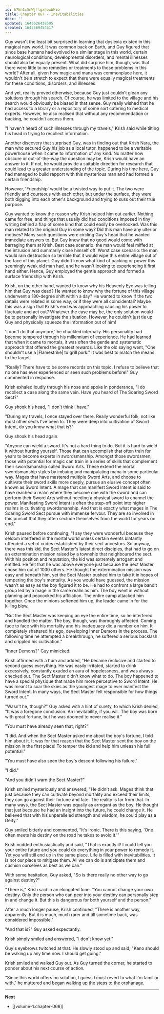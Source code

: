 ```yaml
---
id: h7Nn1c5nWjflgxhowWHio
title: Chapter 067 - Inevitabilities
desc: ''
updated: 1643626438595
created: 1643569454617
---
```


Guy wasn't the least bit surprised in learning that dyslexia existed in this magical new world. It was common back on Earth, and Guy figured that since base humans had evolved to a similar stage in this world, certain neurological conditions, developmental disorders, and mental illnesses should also be equally present. What did surprise him, though, was that there were little to no remedies or treatments to those problems in this world? After all, given how magic and mana was commonplace here, it wouldn't be a stretch to expect that there were equally magical treatments for these conditions, disorders, and illnesses.

And yet, reality proved otherwise, because Guy just couldn't glean any solutions through his search. Of course, he was limited to the village and his search would obviously be biased in that sense. Guy really wished that he had access to a library or a repository of some sort catering to medical experts. However, he also realised that without any recommendation or backing, he couldn't access them.

"I haven't heard of such illnesses through my travels," Krish said while tilting his head in trying to recollect information.

Another discovery that surprised Guy, was in finding out that Krish Nara, the man who secured Guy his job as a local tutor, happened to be a veritable powerhouse when it came to information of any kind. No matter how obscure or out-of-the-way the question may be, Krish would have an answer to it. If not, he would provide a suitable direction for research that could lead to a greater understanding of the topic. During his time here, Guy had managed to build rapport with this mysterious man and had formed a certain friendship.

However, 'Friendship' would be a twisted way to put it. The two were friendly and courteous with each other, but under the surface, they were both digging into each other's background and trying to suss out their true purpose.

Guy wanted to know the reason why Krish helped him out earlier. Nothing came for free, and things that usually did had conditions imposed in tiny writing behind a flap of some kind that could easily be overlooked. Was this man related to the original Guy in some way? Did this man have any ulterior motives? Many such questions were circling Guy's head that he wanted immediate answers to. But Guy knew that no good would come with barraging them at Krish. Best case scenario: the man would feel miffed at the intrusion and summarily close himself off. Worst case scenario: the man would rain destruction so terrible that it would wipe this entire village out of the face of this planet. Guy didn't know what kind of backing or power this seemingly weak old man had, and he wasn't looking to experiencing it first hand either. Hence, Guy employed the gentle approach and formed a surface friendship with Krish.

Krish, on the other hand, wanted to know why his Heavenly Eye was telling him that Guy was dead? He wanted to know why the fortune of this village underwent a 180-degree shift within a day? He wanted to know if the two details were related in some way, or if they were all coincidental? Maybe this was a sign that Krish's end was approaching causing his power to fluctuate and act out? Whatever the case may be, the only solution would be to personally investigate the situation. However, he couldn't just tie up Guy and physically squeeze the information out of him!

'I don't do that anymore,' he chuckled internally. His personality had become tempered through his millennium of experience. He had learned that when it came to mortals, it was often the gentle and systematic approach that offered the greatest rewards. Like the old saying went, "One shouldn't use a |Flamestrike| to grill pork." It was best to match the means to the target.

"Really? There have to be some records on this topic. I refuse to believe that no one has ever experienced or seen such problems before!" Guy commented in response.

Krish exhaled loudly through his nose and spoke in ponderance, "I do recollect a case along the same vein. Have you heard of The Soaring Sword Sect?"

Guy shook his head, "I don't think I have."

"During my travels, I once stayed over there. Really wonderful folk, not like most other sects I've been to. They were deep into cultivation of Sword Intent, do you know what that is?"

Guy shook his head again.

"Anyone can wield a sword. It's not a hard thing to do. But it is hard to wield it without hurting yourself. Those that can accomplish that often train for years to become experts in swordsmanship. Amongst those swordsmen, those with potential for magic can train in a series of skills that complement their swordsmanship called Sword Arts. These extend the mortal swordsmanship styles by imbuing and manipulating mana in some particular way. Mages that have mastered multiple Sword Arts, and choose to cultivate their sword skills more deeply, pursue an elusive concept often known as Sword Intent. A mage that can manifest Sword Intent is said to have reached a realm where they become one with the sword and can perform their Sword Arts without needing a physical sword to channel the power. Manifesting Sword Intent is often the step-off point into higher realms in cultivating swordsmanship. And that is exactly what mages in The Soaring Sword Sect pursue with immense fervour. They are so involved in this pursuit that they often seclude themselves from the world for years on end."

Krish paused before continuing, "I say they were wonderful because they seldom interfered in the mortal world unless certain events blatantly offended a set of codes established by their sect ancestors. So anyway, there was this kid, the Sect Master's latest direct disciples, that had to go on an extermination mission raised by a township that neighboured the sect. With his position and reputation, the kid was extremely arrogant and entitled. He felt that he was above everyone just because the Sect Master chose him out of 1000 others. He thought the extermination mission was easy and beneath him, yet the Sect Master pushed him to take it in hopes of tempering the boy's mentality. As you would have guessed, the mission wasn't as easy as the boy figured it to be. He had to confront a large bandit group led by a mage in the same realm as him. The boy went in without planning and peacocked his affiliation. The entire camp attacked him together. Once the minions softened him up, the leader came in for the killing blow.

"But the Sect Master was keeping an eye the entire time, so he interfered and handled the matter. The boy, though, was thoroughly affected. Coming face to face with his mortality and his inadequacy did a number on him. It completely shattered his ego, developing Inner Demons in the process. The following time he attempted a breakthrough, he suffered a serious backlash and crippled his cultivation."

"Inner Demons?" Guy mimicked.

Krish affirmed with a hum and added, "He became reclusive and started to second guess everything. He was easily irritated, started to drink excessively, constantly exuded an aura of hopelessness, and was always checked out. The Sect Master didn't know what to do. The boy happened to have a special physique that made him more perceptive to Sword Intent. He was meant to soar the skies as the youngest mage to ever manifest the Sword Intent. In many ways, the Sect Master felt responsible for how things turned out."

"Wasn't he, though?" Guy asked with a hint of surety, to which Krish denied, "It was a foregone conclusion. An inevitability, if you will. The boy was born with great fortune, but he was doomed to never realise it."

"You must have already seen that, right?"

"I did. And when the Sect Master asked me about the boy's fortune, I told him about it. It was for that reason that the Sect Master sent the boy on the mission in the first place! To temper the kid and help him unleash his full potential."

"You must have also seen the boy's descent following his failure."

"I did."

"And you didn't warn the Sect Master?"

Krish smiled mysteriously and answered, "He didn't ask. Mages think that just because they can cultivate beyond mortality and exceed their limits, they can go against their fortune and fate. The reality is far from that. In many ways, the Sect Master was equally as arrogant as the boy. He thought that just because he had an insight into the future, he could change it. He believed that with his unparalleled strength and wisdom, he could play as a Deity."

Guy smiled bitterly and commented, "It's ironic. There is this saying, 'One often meets his destiny on the road he takes to avoid it.'"

Krish nodded enthusiastically and said, "That is exactly it! I could tell you your entire future and you could do everything in your power to remedy it. Yet you will still end up in the same place. Life is filled with inevitabilities. It is not our place to mitigate them. All we can do is anticipate them and cushion ourselves as best as we can."

With some hesitation, Guy asked, "So is there really no other way to go against destiny?"

"There is," Krish said in an elongated tone. "You cannot change your own destiny. Only the person who can peer into your destiny can personally step in and change it. But this is dangerous for both yourself and the person." 

After a much longer pause, Krish continued, "There is another way, apparently. But it is much, much rarer and till sometime back, was considered impossible."

"And that is?" Guy asked expectantly.

Krish simply smiled and answered, "I don't know yet."

Guy's eyebrows twitched at that. He slowly stood up and said, "Kano should be waking up any time now. I should get going."

Krish smiled and walked Guy out. As Guy turned the corner, he started to ponder about his next course of action.

"Since this world offers no solution, I guess I must revert to what I'm familiar with," he muttered and began walking up the steps to the orphanage.

____

**Next**
* [[volume-1.chapter-068]]